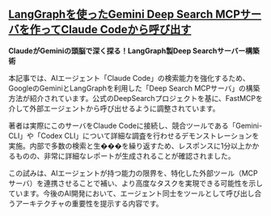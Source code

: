 ## [LangGraphを使ったGemini Deep Search MCPサーバを作ってClaude Codeから呼び出す](https://qiita.com/zawatti/items/48046809f41d20f99cfc?utm_campaign=popular_items&utm_medium=feed&utm_source=popular_items)

**ClaudeがGeminiの頭脳で深く探る！LangGraph製Deep Searchサーバー構築術**

本記事では、AIエージェント「Claude Code」の検索能力を強化するため、GoogleのGeminiとLangGraphを利用した「Deep Search MCPサーバ」の構築方法が紹介されています。公式のDeepSearchプロジェクトを基に、FastMCPを介して外部エージェントから呼び出せるように調整されています。

著者は実際にこのサーバをClaude Codeに接続し、競合ツールである「Gemini-CLI」や「Codex CLI」について詳細な調査を行わせるデモンストレーションを実施。内部で多数の検索と生���を繰り返すため、レスポンスに1分以上かかるものの、非常に詳細なレポートが生成されることが確認されました。

この試みは、AIエージェントが持つ能力の限界を、特化した外部ツール（MCPサーバ）を連携させることで補い、より高度なタスクを実現できる可能性を示しています。今後のAI開発において、エージェント同士をツールとして呼び出し合うアーキテクチャの重要性を提示する内容です。